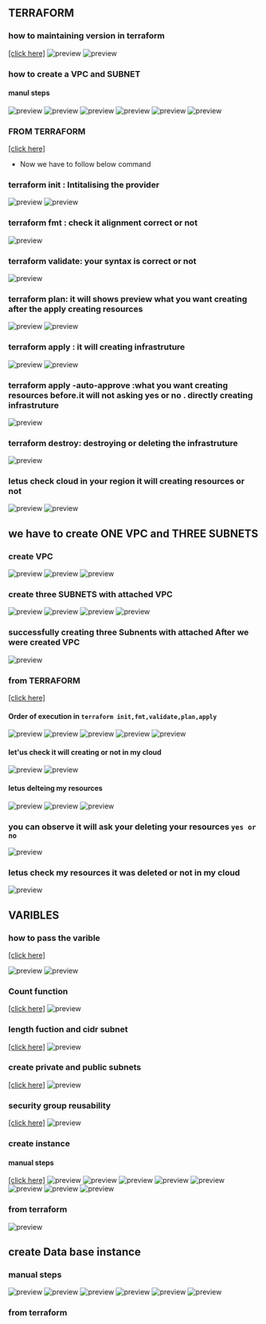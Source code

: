 TERRAFORM
-----------

### how to maintaining version in terraform
[[click here]](required_version/version.tf)
![preview](images/terraform1.png)
![preview](images/terraform2.png)

### how to create a VPC and SUBNET
#### manul steps
![preview](images/terraform15.png)
![preview](images/terraform16.png)
![preview](images/terraform17.png)
![preview](images/terraform18.png)
![preview](images/terraform19.png)
![preview](images/terraform20.png)

### FROM TERRAFORM
[[click here]](vpc)
* Now we have to follow below command
### terraform init : Intitalising the provider
![preview](images/terraform3.png)
![preview](images/terraform4.png)
### terraform fmt : check it alignment correct or not
![preview](images/terraform5.png)
### terraform validate: your syntax is correct or not
![preview](images/terraform6.png)
### terraform plan: it will shows preview what you want creating after the apply creating resources
![preview](images/terraform7.png)
![preview](images/terraform8.png)
### terraform apply : it will creating infrastruture
![preview](images/terraform9.png)
![preview](images/terraform10.png)
### terraform apply -auto-approve :what you want creating resources before.it will not asking yes or no . directly creating infrastruture
![preview](images/terraform11.png)
### terraform destroy: destroying or deleting the infrastruture
![preview](images/terraform14.png)
### letus check cloud in your region it will creating resources or not
![preview](images/terraform12.png)
![preview](images/terraform13.png)

## we have to create ONE VPC and THREE SUBNETS

### create VPC
![preview](images/terraform21.png)
![preview](images/terraform22.png)
![preview](images/terraform23.png)
### create three SUBNETS with attached VPC
![preview](images/terraform24.png)
![preview](images/terraform25.png)
![preview](images/terraform26.png)
![preview](images/terraform27.png)
### successfully creating three Subnents with attached  After we were created VPC
![preview](images/terraform28.png)
### from TERRAFORM
[[click here]](subnets/multiple_subnets/)
#### Order of execution in `terraform init,fmt,validate,plan,apply`

![preview](images/terraform29.png)
![preview](images/terraform30.png)
![preview](images/terraform31.png)
![preview](images/terraform32.png)
![preview](images/terraform33.png)

#### let'us check it will creating or not in my cloud

![preview](images/terraform34.png)
![preview](images/terraform35.png)

 ####  letus delteing my resources
  ![preview](images/terraform36.png)
  ![preview](images/terraform37.png)
  ![preview](images/terraform38.png)

### you can observe it will ask your deleting your resources `yes or no`
  ![preview](images/terraform39.png)
### letus check my resources it was deleted or not in my cloud

  ![preview](images/terraform40.png)


## VARIBLES

### how to pass the varible
[[click here]](subnets/multiple_subnets_variables/)

![preview](images/terraform42.png)
![preview](images/terraform43.png)


### Count function
[[click here]](count_function)
![preview](images/terraform44.png)

### length fuction and cidr subnet
[[click here]](length_function&cidrsubnet_network_function)
![preview](images/terraform45.png)

### create private and public subnets
[[click here]](private&public_subnets)
![preview](images/terraform46.png)

### security group reusability
[[click here]](aws-reusability-securitygroup)
![preview](images/terraform47.png)

### create instance
#### manual steps
[[click here]](instance)
![preview](images/terraform47.png)
![preview](images/terraform48.png)
![preview](images/terraform49.png)
![preview](images/terraform51.png)
![preview](images/terraform52.png)
![preview](images/terraform53.png)
![preview](images/terraform55.png)
![preview](images/terraform56.png)


### from terraform
![preview](images/terraform57.png)

## create Data base instance
 ### manual steps
 ![preview](images/terraform58.png)
 ![preview](images/terraform59.png)
 ![preview](images/terraform60.png)
 ![preview](images/terraform61.png)
 ![preview](images/terraform62.png)
 ![preview](images/terraform63.png)


### from terraform 

